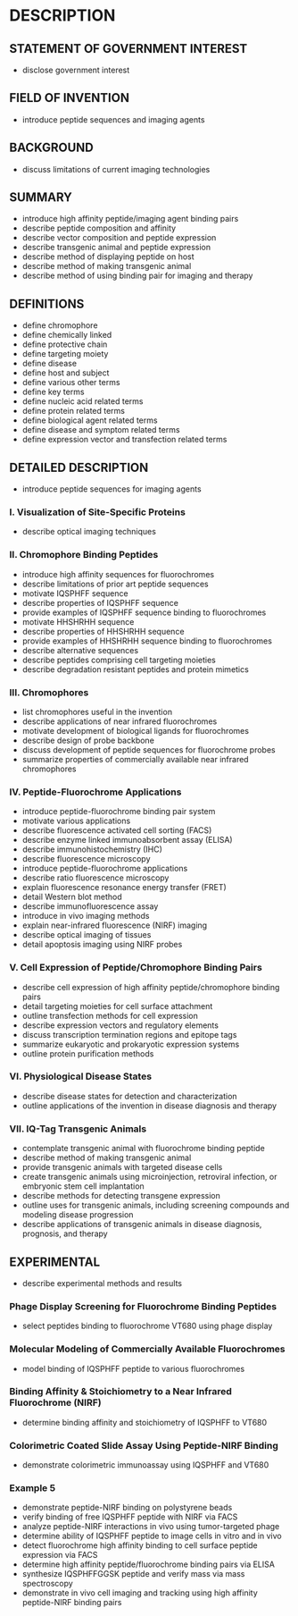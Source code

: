 # DESCRIPTION

## STATEMENT OF GOVERNMENT INTEREST

- disclose government interest

## FIELD OF INVENTION

- introduce peptide sequences and imaging agents

## BACKGROUND

- discuss limitations of current imaging technologies

## SUMMARY

- introduce high affinity peptide/imaging agent binding pairs
- describe peptide composition and affinity
- describe vector composition and peptide expression
- describe transgenic animal and peptide expression
- describe method of displaying peptide on host
- describe method of making transgenic animal
- describe method of using binding pair for imaging and therapy

## DEFINITIONS

- define chromophore
- define chemically linked
- define protective chain
- define targeting moiety
- define disease
- define host and subject
- define various other terms
- define key terms
- define nucleic acid related terms
- define protein related terms
- define biological agent related terms
- define disease and symptom related terms
- define expression vector and transfection related terms

## DETAILED DESCRIPTION

- introduce peptide sequences for imaging agents

### I. Visualization of Site-Specific Proteins

- describe optical imaging techniques

### II. Chromophore Binding Peptides

- introduce high affinity sequences for fluorochromes
- describe limitations of prior art peptide sequences
- motivate IQSPHFF sequence
- describe properties of IQSPHFF sequence
- provide examples of IQSPHFF sequence binding to fluorochromes
- motivate HHSHRHH sequence
- describe properties of HHSHRHH sequence
- provide examples of HHSHRHH sequence binding to fluorochromes
- describe alternative sequences
- describe peptides comprising cell targeting moieties
- describe degradation resistant peptides and protein mimetics

### III. Chromophores

- list chromophores useful in the invention
- describe applications of near infrared fluorochromes
- motivate development of biological ligands for fluorochromes
- describe design of probe backbone
- discuss development of peptide sequences for fluorochrome probes
- summarize properties of commercially available near infrared chromophores

### IV. Peptide-Fluorochrome Applications

- introduce peptide-fluorochrome binding pair system
- motivate various applications
- describe fluorescence activated cell sorting (FACS)
- describe enzyme linked immunoabsorbent assay (ELISA)
- describe immunohistochemistry (IHC)
- describe fluorescence microscopy
- introduce peptide-fluorochrome applications
- describe ratio fluorescence microscopy
- explain fluorescence resonance energy transfer (FRET)
- detail Western blot method
- describe immunofluorescence assay
- introduce in vivo imaging methods
- explain near-infrared fluorescence (NIRF) imaging
- describe optical imaging of tissues
- detail apoptosis imaging using NIRF probes

### V. Cell Expression of Peptide/Chromophore Binding Pairs

- describe cell expression of high affinity peptide/chromophore binding pairs
- detail targeting moieties for cell surface attachment
- outline transfection methods for cell expression
- describe expression vectors and regulatory elements
- discuss transcription termination regions and epitope tags
- summarize eukaryotic and prokaryotic expression systems
- outline protein purification methods

### VI. Physiological Disease States

- describe disease states for detection and characterization
- outline applications of the invention in disease diagnosis and therapy

### VII. IQ-Tag Transgenic Animals

- contemplate transgenic animal with fluorochrome binding peptide
- describe method of making transgenic animal
- provide transgenic animals with targeted disease cells
- create transgenic animals using microinjection, retroviral infection, or embryonic stem cell implantation
- describe methods for detecting transgene expression
- outline uses for transgenic animals, including screening compounds and modeling disease progression
- describe applications of transgenic animals in disease diagnosis, prognosis, and therapy

## EXPERIMENTAL

- describe experimental methods and results

### Phage Display Screening for Fluorochrome Binding Peptides

- select peptides binding to fluorochrome VT680 using phage display

### Molecular Modeling of Commercially Available Fluorochromes

- model binding of IQSPHFF peptide to various fluorochromes

### Binding Affinity & Stoichiometry to a Near Infrared Fluorochrome (NIRF)

- determine binding affinity and stoichiometry of IQSPHFF to VT680

### Colorimetric Coated Slide Assay Using Peptide-NIRF Binding

- demonstrate colorimetric immunoassay using IQSPHFF and VT680

### Example 5

- demonstrate peptide-NIRF binding on polystyrene beads
- verify binding of free IQSPHFF peptide with NIRF via FACS
- analyze peptide-NIRF interactions in vivo using tumor-targeted phage
- determine ability of IQSPHFF peptide to image cells in vitro and in vivo
- detect fluorochrome high affinity binding to cell surface peptide expression via FACS
- determine high affinity peptide/fluorochrome binding pairs via ELISA
- synthesize IQSPHFFGGSK peptide and verify mass via mass spectroscopy
- demonstrate in vivo cell imaging and tracking using high affinity peptide-NIRF binding pairs

